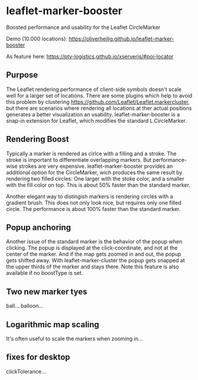 # leaflet-marker-booster
Boosted performance and usability for the Leaflet CircleMarker

Demo (10.000 locations):
https://oliverheilig.github.io/leaflet-marker-booster

As feature here:
https://ptv-logistics.github.io/xserverjs/#poi-locator

## Purpose
The Leaflet rendering performance of client-side symbols doesn't scale well for a larger set of locations.
There are some plugins which help to avoid this problem by clustering https://github.com/Leaflet/Leaflet.markercluster,
but there are scenarios where rendering all locations at ther actual positions generates a better visualization an usability. 
leaflet-marker-booster is a snap-in extension for Leaflet, which modifies the standard L.CircleMarker.

## Rendering Boost
Typically a marker is rendered as cirlce with a filling and a stroke. The stroke is important to differentiate
overlapping markers. But performance-wise strokes are very expensive. leaflet-marker-booster provides an additional
option for the CircleMarker, wich produces the same result by rendering two filled circles:
One larger with the stoke color, and a smaller with the fill color on top. This is about 50% faster than
the standard marker.

Another elegant way to distingish markers is rendering circles with a gradient brush. This does not only look nice,
but requires only one filled circle. The performance is about 100% faster than the standard marker.

## Popup anchoring
Another issue of the standard marker is the behavior of the popup when clicking. The popup is displayed at the
click-coordinate, and not at the center of the marker. And if the map gets zoomed in and out, the popup gets
shifted away. With leaflet-marker-cluster the popup gets snapped at the upper thirds of the marker and stays there.
Note this feature is also available if no boostType is set.

## Two new marker tyes
ball...
balloon...

## Logarithmic map scaling
It's often useful to scale the markers when zooming in...

## fixes for desktop
clickTolerance...